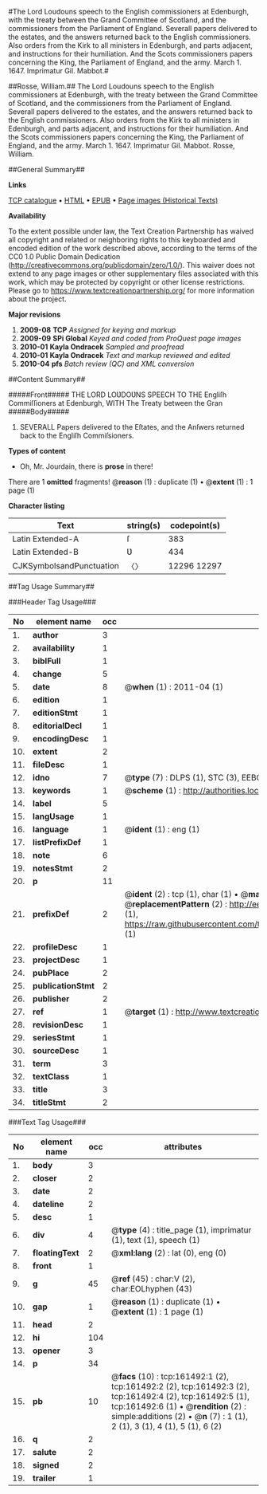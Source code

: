 #The Lord Loudouns speech to the English commissioners at Edenburgh, with the treaty between the Grand Committee of Scotland, and the commissioners from the Parliament of England. Severall papers delivered to the estates, and the answers returned back to the English commissioners. Also orders from the Kirk to all ministers in Edenburgh, and parts adjacent, and instructions for their humiliation. And the Scots commissioners papers concerning the King, the Parliament of England, and the army. March 1. 1647. Imprimatur Gil. Mabbot.#

##Rosse, William.##
The Lord Loudouns speech to the English commissioners at Edenburgh, with the treaty between the Grand Committee of Scotland, and the commissioners from the Parliament of England. Severall papers delivered to the estates, and the answers returned back to the English commissioners. Also orders from the Kirk to all ministers in Edenburgh, and parts adjacent, and instructions for their humiliation. And the Scots commissioners papers concerning the King, the Parliament of England, and the army. March 1. 1647. Imprimatur Gil. Mabbot.
Rosse, William.

##General Summary##

**Links**

[TCP catalogue](http://www.ota.ox.ac.uk/tcp/)  • 
[HTML](http://tei.it.ox.ac.uk/tcp/Texts-HTML/free/A91/A91991.html)  • 
[EPUB](http://tei.it.ox.ac.uk/tcp/Texts-EPUB/free/A91/A91991.epub) • 
[Page images (Historical Texts)](https://historicaltexts.jisc.ac.uk/eebo-99865257e)

**Availability**

To the extent possible under law, the Text Creation Partnership has waived all copyright and related or neighboring rights to this keyboarded and encoded edition of the work described above, according to the terms of the CC0 1.0 Public Domain Dedication (http://creativecommons.org/publicdomain/zero/1.0/). This waiver does not extend to any page images or other supplementary files associated with this work, which may be protected by copyright or other license restrictions. Please go to https://www.textcreationpartnership.org/ for more information about the project.

**Major revisions**

1. __2009-08__ __TCP__ *Assigned for keying and markup*
1. __2009-09__ __SPi Global__ *Keyed and coded from ProQuest page images*
1. __2010-01__ __Kayla Ondracek__ *Sampled and proofread*
1. __2010-01__ __Kayla Ondracek__ *Text and markup reviewed and edited*
1. __2010-04__ __pfs__ *Batch review (QC) and XML conversion*

##Content Summary##

#####Front#####
THE LORD LOƲDOƲNS SPEECH TO THE Engliſh Commiſſioners at Edenburgh, WITH The Treaty between the Gran
#####Body#####

1. SEVERALL Papers delivered to the Eſtates, and the Anſwers returned back to the Engliſh Commiſsioners.

**Types of content**

  * Oh, Mr. Jourdain, there is **prose** in there!

There are 1 **omitted** fragments! 
 @__reason__ (1) : duplicate (1)  •  @__extent__ (1) : 1 page (1)

**Character listing**


|Text|string(s)|codepoint(s)|
|---|---|---|
|Latin Extended-A|ſ|383|
|Latin Extended-B|Ʋ|434|
|CJKSymbolsandPunctuation|〈〉|12296 12297|

##Tag Usage Summary##

###Header Tag Usage###

|No|element name|occ|attributes|
|---|---|---|---|
|1.|__author__|3||
|2.|__availability__|1||
|3.|__biblFull__|1||
|4.|__change__|5||
|5.|__date__|8| @__when__ (1) : 2011-04 (1)|
|6.|__edition__|1||
|7.|__editionStmt__|1||
|8.|__editorialDecl__|1||
|9.|__encodingDesc__|1||
|10.|__extent__|2||
|11.|__fileDesc__|1||
|12.|__idno__|7| @__type__ (7) : DLPS (1), STC (3), EEBO-CITATION (1), PROQUEST (1), VID (1)|
|13.|__keywords__|1| @__scheme__ (1) : http://authorities.loc.gov/ (1)|
|14.|__label__|5||
|15.|__langUsage__|1||
|16.|__language__|1| @__ident__ (1) : eng (1)|
|17.|__listPrefixDef__|1||
|18.|__note__|6||
|19.|__notesStmt__|2||
|20.|__p__|11||
|21.|__prefixDef__|2| @__ident__ (2) : tcp (1), char (1)  •  @__matchPattern__ (2) : ([0-9\-]+):([0-9IVX]+) (1), (.+) (1)  •  @__replacementPattern__ (2) : http://eebo.chadwyck.com/downloadtiff?vid=$1&page=$2 (1), https://raw.githubusercontent.com/textcreationpartnership/Texts/master/tcpchars.xml#$1 (1)|
|22.|__profileDesc__|1||
|23.|__projectDesc__|1||
|24.|__pubPlace__|2||
|25.|__publicationStmt__|2||
|26.|__publisher__|2||
|27.|__ref__|1| @__target__ (1) : http://www.textcreationpartnership.org/docs/. (1)|
|28.|__revisionDesc__|1||
|29.|__seriesStmt__|1||
|30.|__sourceDesc__|1||
|31.|__term__|3||
|32.|__textClass__|1||
|33.|__title__|3||
|34.|__titleStmt__|2||


###Text Tag Usage###

|No|element name|occ|attributes|
|---|---|---|---|
|1.|__body__|3||
|2.|__closer__|2||
|3.|__date__|2||
|4.|__dateline__|2||
|5.|__desc__|1||
|6.|__div__|4| @__type__ (4) : title_page (1), imprimatur (1), text (1), speech (1)|
|7.|__floatingText__|2| @__xml:lang__ (2) : lat (0), eng (0)|
|8.|__front__|1||
|9.|__g__|45| @__ref__ (45) : char:V (2), char:EOLhyphen (43)|
|10.|__gap__|1| @__reason__ (1) : duplicate (1)  •  @__extent__ (1) : 1 page (1)|
|11.|__head__|2||
|12.|__hi__|104||
|13.|__opener__|3||
|14.|__p__|34||
|15.|__pb__|10| @__facs__ (10) : tcp:161492:1 (2), tcp:161492:2 (2), tcp:161492:3 (2), tcp:161492:4 (2), tcp:161492:5 (1), tcp:161492:6 (1)  •  @__rendition__ (2) : simple:additions (2)  •  @__n__ (7) : 1 (1), 2 (1), 3 (1), 4 (1), 5 (1), 6 (2)|
|16.|__q__|2||
|17.|__salute__|2||
|18.|__signed__|2||
|19.|__trailer__|1||
